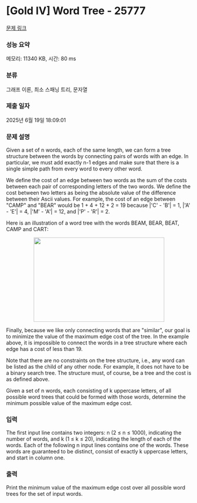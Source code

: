 # [Gold IV] Word Tree - 25777 

[문제 링크](https://www.acmicpc.net/problem/25777) 

### 성능 요약

메모리: 11340 KB, 시간: 80 ms

### 분류

그래프 이론, 최소 스패닝 트리, 문자열

### 제출 일자

2025년 6월 19일 18:09:01

### 문제 설명

<p>Given a set of n words, each of the same length, we can form a tree structure between the words by connecting pairs of words with an edge. In particular, we must add exactly n-1 edges and make sure that there is a single simple path from every word to every other word.</p>

<p>We define the cost of an edge between two words as the sum of the costs between each pair of corresponding letters of the two words. We define the cost between two letters as being the absolute value of the difference between their Ascii values. For example, the cost of an edge between "CAMP" and "BEAR" would be 1 + 4 + 12 + 2 = 19 because |'C' - 'B'| = 1, |'A' - 'E'| = 4, |'M' - 'A'| = 12, and |'P' - 'R'| = 2.</p>

<p>Here is an illustration of a word tree with the words BEAM, BEAR, BEAT, CAMP and CART:</p>

<p style="text-align: center;"><img alt="" src="https://upload.acmicpc.net/713271fc-7e87-4098-93b4-140a2bbd2a26/-/preview/" style="width: 355px; height: 229px;"></p>

<p>Finally, because we like only connecting words that are "similar", our goal is to minimize the value of the maximum edge cost of the tree. In the example above, it is impossible to connect the words in a tree structure where each edge has a cost of less than 19.</p>

<p>Note that there are no constraints on the tree structure, i.e., any word can be listed as the child of any other node. For example, it does not have to be a binary search tree. The structure must, of course, be a tree and the cost is as defined above.</p>

<p>Given a set of n words, each consisting of k uppercase letters, of all possible word trees that could be formed with those words, determine the minimum possible value of the maximum edge cost.</p>

### 입력 

 <p>The first input line contains two integers: n (2 ≤ n ≤ 1000), indicating the number of words, and k (1 ≤ k ≤ 20), indicating the length of each of the words. Each of the following n input lines contains one of the words. These words are guaranteed to be distinct, consist of exactly k uppercase letters, and start in column one.</p>

### 출력 

 <p>Print the minimum value of the maximum edge cost over all possible word trees for the set of input words.</p>

